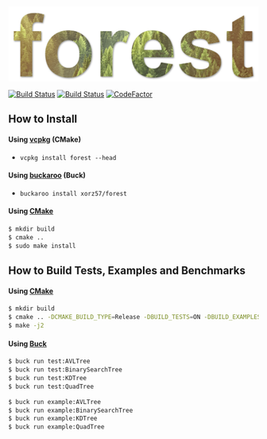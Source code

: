 ![forest](forest.png)

[![Build Status](https://ci.appveyor.com/api/projects/status/8e5jutnq0a8b458f/branch/master?svg=true)](https://ci.appveyor.com/project/xorz57/forest/branch/master)
[![Build Status](https://travis-ci.org/xorz57/forest.svg?branch=master)](https://travis-ci.org/xorz57/forest)
[![CodeFactor](https://www.codefactor.io/repository/github/xorz57/forest/badge/master)](https://www.codefactor.io/repository/github/xorz57/forest/overview/master)

## How to Install

#### Using [vcpkg](https://github.com/Microsoft/vcpkg) (CMake)
- `vcpkg install forest --head`

#### Using [buckaroo](https://github.com/LoopPerfect/buckaroo) (Buck)
- `buckaroo install xorz57/forest`

#### Using [CMake](https://cmake.org/)

```sh
$ mkdir build
$ cmake ..
$ sudo make install
```

## How to Build Tests, Examples and Benchmarks

#### Using [CMake](https://cmake.org/)

```sh
$ mkdir build
$ cmake .. -DCMAKE_BUILD_TYPE=Release -DBUILD_TESTS=ON -DBUILD_EXAMPLES=ON -DBUILD_BENCHMARKS=ON
$ make -j2
```

#### Using [Buck](https://buckbuild.com/)

```sh
$ buck run test:AVLTree
$ buck run test:BinarySearchTree
$ buck run test:KDTree
$ buck run test:QuadTree
```

```sh
$ buck run example:AVLTree
$ buck run example:BinarySearchTree
$ buck run example:KDTree
$ buck run example:QuadTree
```
